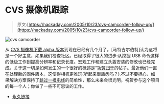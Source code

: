 # CVS 摄像机跟踪

> 原文:[https://hackaday.com/2005/10/23/cvs-camcorder-follow-up/](https://hackaday.com/2005/10/23/cvs-camcorder-follow-up/)

![cvs camcorder](../Images/a73d8a05c2e113e1bdda260740c3e287.png)

从 [CVS 摄像机下载 alpha 版本](http://www.hackaday.com/entry/1234000640052943/)到现在已经有几个月了。[马特吉尔伯特]认为这将是一个好主意，如果我们检查社区。已经取得了很大的进步:从挖掘 USB 命令这样的低级工作到提高分辨率和记录长度。宏观工作和建立头盔安装的修改也已经完成。关于这一切是如何发生的一个很好的概述是“[功劳归于](http://camerahacks.10.forumer.com/viewtopic.php?t=1563)的帖子。最近他们一直在处理新的固件版本，这使得相机更难玩(听起来很熟悉吗？).不过不要担心，如果解决方案保持了[跳过一根电线](http://camerahacks.10.forumer.com/viewtopic.php?t=1577)的简单性，那么未来会很光明。祝贺参与这个项目的每一个人；你做了一些不可思议的工作。

*   [永久链接](http://camerahacks.10.forumer.com/viewtopic.php?t=1577)